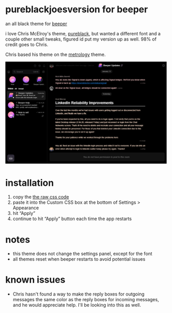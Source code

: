 # pureblackjoesversion for beeper

an all black theme for [beeper](https://www.beeper.com/)

i love Chris McElroy's theme, [pureblack](https://github.com/Chris-McElroy/pureblack), but wanted a different font and a couple other small tweaks, figured id put my version up as well. 98% of credit goes to Chris.

Chris based his theme on the [metrology](https://github.com/Madelena/Metrology-for-Beeper/tree/main) theme.

![image](pbjoesversionexample.png)

# installation
1. copy the [the raw css code](https://github.com/jtchase08/pureblackjoesversion/blob/main/pureblackjoesversion.css)
2. paste it into the Custom CSS box at the bottom of Settings > Appearance
3. hit “Apply”
4. continue to hit “Apply” button each time the app restarts

# notes
- this theme does not change the settings panel, except for the font
- all themes reset when beeper restarts to avoid potential issues

# known issues
- Chris hasn't found a way to make the reply boxes for outgoing messages the same color as the reply boxes for incoming messages, and he would appreciate help. I'll be looking into this as well.
